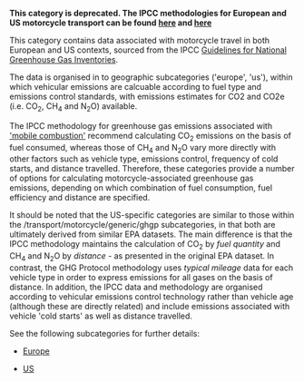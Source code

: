 **This category is deprecated. The IPCC methodologies for European and
US motorcycle transport can be found
[here](European_road_transport_by_IPCC) and
[here](US_road_transport_with_alternative_fuels_by_IPCC)**

This category contains data associated with motorcycle travel in both
European and US contexts, sourced from the IPCC [Guidelines for National
Greenhouse Gas Inventories](http://www.ipcc-nggip.iges.or.jp/).

The data is organised in to geographic subcategories ('europe', 'us'),
within which vehicular emissions are calcuable according to fuel type
and emissions control standards, with emissions estimates for CO2 and
CO2e (i.e. CO<sub>2</sub>, CH<sub>4</sub> and N<sub>2</sub>O) available.

The IPCC methodology for greenhouse gas emissions associated with
['mobile
combustion'](http://www.ipcc-nggip.iges.or.jp/public/2006gl/pdf/2_Volume2/V2_3_Ch3_Mobile_Combustion.pdf)
recommend calculating CO<sub>2</sub> emissions on the basis of fuel consumed,
whereas those of CH<sub>4</sub> and N<sub>2</sub>O vary more directly with other
factors such as vehicle type, emissions control, frequency of cold
starts, and distance travelled. Therefore, these categories provide a
number of options for calculating motorcycle-associated greenhouse gas
emissions, depending on which combination of fuel consumption, fuel
efficiency and distance are specified.

It should be noted that the US-specific categories are similar to those
within the /transport/motorcycle/generic/ghgp subcategories, in that
both are ultimately derived from similar EPA datasets. The main
difference is that the IPCC methodology maintains the calculation of
CO<sub>2</sub> by *fuel quantity* and CH<sub>4</sub> and N<sub>2</sub>O by *distance* - as
presented in the original EPA dataset. In contrast, the GHG Protocol
methodology uses *typical mileage* data for each vehicle type in order
to express emissions for all gases on the basis of distance. In
addition, the IPCC data and methodology are organised according to
vehicular emissions control technology rather than vehicle age (although
these are directly related) and include emissions associated with
vehicle 'cold starts' as well as distance travelled.

See the following subcategories for further details:

  - [Europe](European_motorcycle_transport_IPCC)

<!-- end list -->

  - [US](US_motorcycle_transport_IPCC)
